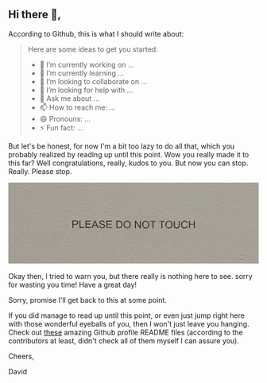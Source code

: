 ## Hi there 👋,

According to Github, this is what I should write about:

> Here are some ideas to get you started:
> 
> - 🔭 I’m currently working on ...
> - 🌱 I’m currently learning ... 
> - 👯 I’m looking to collaborate on ...
> - 🤔 I’m looking for help with ...
> - 💬 Ask me about ...
> - 📫 How to reach me: ...
> - 😄 Pronouns: ...
> - ⚡ Fun fact: ...

But let's be honest, for now I'm a bit too lazy to do all that, which you probably realized by reading up until this point. Wow you really made it to this far? Well congratulations, really, kudos to you. But now you can stop. Really. Please stop. 

![image](https://github.com/fintzd/fintzd/blob/main/manyuploadsarenothere/theotherworkspace.jpg?raw=true)

Okay then, I tried to warn you, but there really is nothing here to see. sorry for wasting you time! Have a great day! 

Sorry, promise I'll get back to this at some point.

If you did manage to read up until this point, or even just jump right here with those wonderful eyeballs of you, then I won't just leave you hanging. Check out [these](https://github.com/abhisheknaiidu/awesome-github-profile-readme) amazing Github profile README files (according to the contributors at least, didn't check all of them myself I can assure you). 

Cheers,

David
